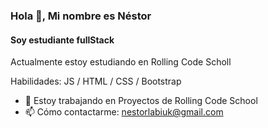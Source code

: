 
<!--
**nestor-labiuk/nestor-labiuk** is a ✨ _special_ ✨ repository because its `README.md` (this file) appears on your GitHub profile.

Here are some ideas to get you started:

- 🔭 I’m currently working on ...
- 🌱 I’m currently learning ...
- 👯 I’m looking to collaborate on ...
- 🤔 I’m looking for help with ...
- 💬 Ask me about ...
- 📫 How to reach me: ...
- 😄 Pronouns: ...
- ⚡ Fun fact: ...
-->
### Hola 👋, Mi nombre es Néstor 
#### Soy estudiante fullStack

Actualmente estoy estudiando en Rolling Code Scholl

Habilidades:  JS / HTML / CSS / Bootstrap

- 🔭 Estoy trabajando en Proyectos de Rolling Code School 
- 📫 Cómo contactarme: nestorlabiuk@gmail.com 





